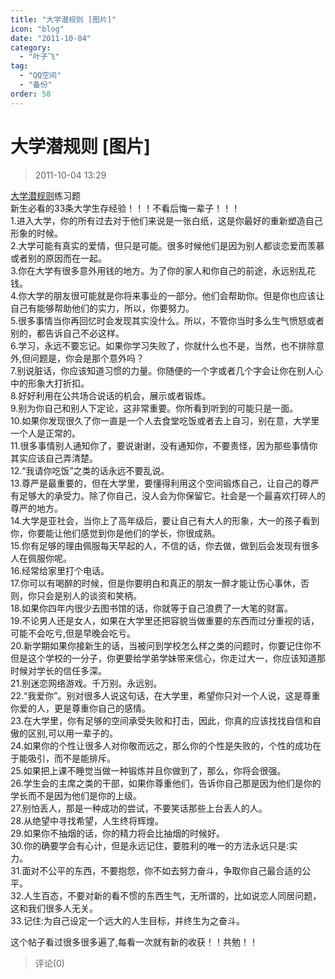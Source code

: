 ```yaml
---
title: "大学潜规则 [图片]"
icon: "blog"
date: "2011-10-04"
category:
  - "叶子飞"
tag:
  - "QQ空间"
  - "备份"
order: 58
---
```

# 大学潜规则 [图片]
> 2011-10-04 13:29


[大学潜规则](http://user.qzone.qq.com/811563051/blog/1292055329)练习题  
新生必看的33条大学生存经验！！！不看后悔一辈子！！！  
1.进入大学，你的所有过去对于他们来说是一张白纸，这是你最好的重新塑造自己形象的时候。        
2.大学可能有真实的爱情，但只是可能。很多时候他们是因为别人都谈恋爱而羡慕或者别的原因而在一起。        
3.你在大学有很多意外用钱的地方。为了你的家人和你自己的前途，永远别乱花钱。      
4.你大学的朋友很可能就是你将来事业的一部分。他们会帮助你。但是你也应该让自己有能够帮助他们的实力，所以，你要努力。        
5.很多事情当你再回忆时会发现其实没什么。所以，不管你当时多么生气愤怒或者别的，都告诉自己不必这样。        
6.学习，永远不要忘记。如果你学习失败了，你就什么也不是，当然，也不排除意外,但问题是，你会是那个意外吗？        
7.别说脏话，你应该知道习惯的力量。你随便的一个字或者几个字会让你在别人心中的形象大打折扣。        
8.好好利用在公共场合说话的机会，展示或者锻炼。        
9.别为你自己和别人下定论，这非常重要。你所看到听到的可能只是一面。        
10.如果你发现很久了你一直是一个人去食堂吃饭或者去上自习，别在意，大学里一个人是正常的。        
11.很多事情别人通知你了，要说谢谢，没有通知你，不要责怪，因为那些事情你其实应该自己弄清楚。        
12.“我请你吃饭”之类的话永远不要乱说。        
13.尊严是最重要的，但在大学里，要懂得利用这个空间锻炼自己，让自己的尊严有足够大的承受力。除了你自己，没人会为你保留它。社会是一个最喜欢打碎人的尊严的地方。        
14.大学是亚社会，当你上了高年级后，要让自己有大人的形象，大一的孩子看到你，你要能让他们感觉到你是他们的学长，你很成熟。        
15.你有足够的理由佩服每天早起的人，不信的话，你去做，做到后会发现有很多人在佩服你呢。        
16.经常给家里打个电话。        
17.你可以有喝醉的时候，但是你要明白和真正的朋友一醉才能让伤心事休，否则，你只会是别人的谈资和笑柄。        
18.如果你四年内很少去图书馆的话，你就等于自己浪费了一大笔的财富。        
19.不论男人还是女人，如果在大学里还把容貌当做重要的东西而过分重视的话，可能不会吃亏,但是早晚会吃亏。        
20.新学期如果你接新生的话，当被问到学校怎么样之类的问题时，你要记住你不但是这个学校的一分子，你更要给学弟学妹带来信心，你走过大一，你应该知道那时候对学长的信任多深。        
21.别迷恋网络游戏。千万别。永远别。        
22.“我爱你”。别对很多人说这句话，在大学里，希望你只对一个人说，这是尊重你爱的人，更是尊重你自己的感情。        
23.在大学里，你有足够的空间承受失败和打击，因此，你真的应该找找自信和自傲的区别,可以用一辈子的。        
24.如果你的个性让很多人对你敬而远之，那么你的个性是失败的，个性的成功在于能吸引，而不是能排斥。        
25.如果把上课不睡觉当做一种锻炼并且你做到了，那么，你将会很强。        
26.学生会的主席之类的干部，如果你尊重他们，告诉你自己那是因为他们是你的学长而不是因为他们是你的上级。        
27.别怕丢人，那是一种成功的尝试，不要笑话那些上台丢人的人。        
28.从绝望中寻找希望，人生终将辉煌。        
29.如果你不抽烟的话，你的精力将会比抽烟的时候好。        
30.你的确要学会有心计，但是永远记住，要胜利的唯一的方法永远只是:实力。        
31.面对不公平的东西，不要抱怨，你不如去努力奋斗，争取你自己最合适的公平。        
32.人生百态，不要对新的看不惯的东西生气，无所谓的，比如说恋人同居问题，这和我们很多人无关。        
33.记住:为自己设定一个远大的人生目标，并终生为之奋斗。      
  
  
这个帖子看过很多很多遍了,每看一次就有新的收获！！共勉！！
> 评论(0)

